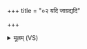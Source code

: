 +++
title = "०२ यदि जाग्रद्यदि"

+++
<details><summary>मूलम् (VS)</summary>

यदि॒ जाग्र॒द्यदि॒ स्वप॒न्नेन॑ एन॒स्योऽक॑रम्।  
भू॒तं मा॒ तस्मा॒द्भव्यं॑ च द्रुप॒दादि॑व मुञ्चताम् ॥
</details>